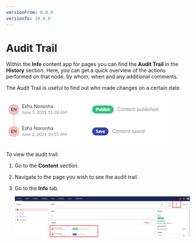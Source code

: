 ```yaml
---
versionFrom: 8.0.0
versionTo: 10.0.0
---
```


# Audit Trail

Within the **Info** content app for pages you can find the **Audit Trail** in the **History** section. Here, you can get a quick overview of the actions performed on that node, by whom, when and any additional comments.

The Audit Trail is useful to find out who made changes on a certain date.

![Audit Trail](images/auditTrail-v9.png)

To view the audit trail:

1. Go to the **Content** section.
2. Navigate to the page you wish to see the audit trail.
3.  Go to the **Info** tab.

    ![View audit Trail](images/view-audit-v9.png)
